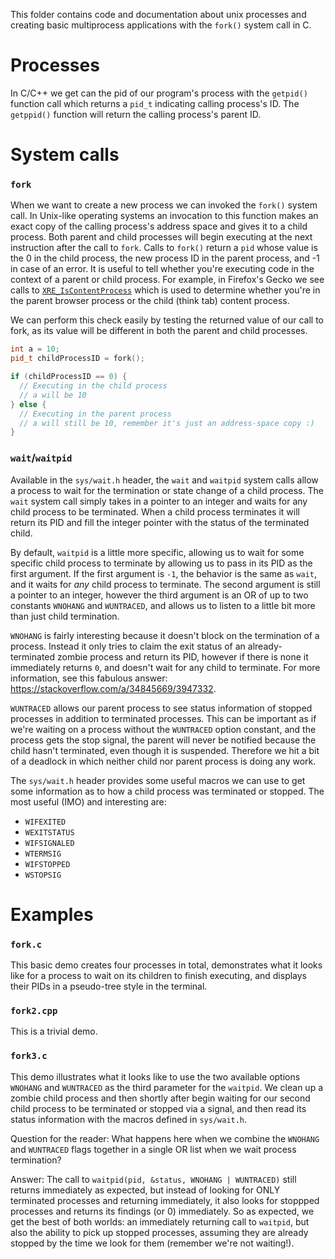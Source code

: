 This folder contains code and documentation about unix processes and creating basic multiprocess
applications with the `fork()` system call in C.

# Processes

In C/C++ we get can the pid of our program's process with the `getpid()` function call which returns
a `pid_t` indicating calling process's ID. The `getppid()` function will return the calling process's
parent ID.

# System calls

### `fork`

When we want to create a new process we can invoked the `fork()` system call. In Unix-like operating systems
an invocation to this function makes an exact copy of the calling process's address space and gives it to a
child process. Both parent and child processes will begin executing at the next instruction after the call to
`fork`. Calls to `fork()` return a `pid` whose value is the 0 in the child process, the new process ID in the
parent process, and -1 in case of an error. It is useful to tell whether you're executing code in the context
of a parent or child process. For example, in Firefox's Gecko we see calls to
[`XRE_IsContentProcess`](http://searchfox.org/mozilla-central/source/dom/base/nsDOMNavigationTiming.cpp#300)
which is used to determine whether you're in the parent browser process or the child (think tab) content
process.

We can perform this check easily by testing the returned value of our call to fork, as its value will be
different in both the parent and child processes.

```cpp
int a = 10;
pid_t childProcessID = fork();

if (childProcessID == 0) {
  // Executing in the child process
  // a will be 10
} else {
  // Executing in the parent process
  // a will still be 10, remember it's just an address-space copy :)
}
```

### `wait`/`waitpid`

Available in the `sys/wait.h` header, the `wait` and `waitpid` system calls allow a process to wait for the
termination or state change of a child process. The `wait` system call simply takes in a pointer to an integer
and waits for any child process to be terminated. When a child process terminates it will return its PID and fill
the integer pointer with the status of the terminated child.

By default, `waitpid` is a little more specific, allowing us to wait for some specific child process to terminate
by allowing us to pass in its PID as the first argument. If the first argument is `-1`, the behavior is the same
as `wait`, and it waits for *any* child process to terminate. The second argument is still a pointer to an integer,
however the third argument is an OR of up to two constants `WNOHANG` and `WUNTRACED`, and allows us to listen to a
little bit more than just child termination.

`WNOHANG` is fairly interesting because it doesn't block on the termination of a process. Instead it only tries to
claim the exit status of an already-terminated zombie process and return its PID, however if there is none it immediately
returns `0`, and doesn't wait for any child to terminate. For more information, see this fabulous answer:
https://stackoverflow.com/a/34845669/3947332.

`WUNTRACED` allows our parent process to see status information of stopped processes in addition to terminated processes.
This can be important as if we're waiting on a process without the `WUNTRACED` option constant, and the process gets the
stop signal, the parent will never be notified because the child hasn't terminated, even though it is suspended. Therefore
we hit a bit of a deadlock in which neither child nor parent process is doing any work.

The `sys/wait.h` header provides some useful macros we can use to get some information as to how a child process was
terminated or stopped. The most useful (IMO) and interesting are:

 - `WIFEXITED`
  - `WEXITSTATUS`
 - `WIFSIGNALED`
  - `WTERMSIG`
 - `WIFSTOPPED`
  - `WSTOPSIG`

# Examples

### `fork.c`

This basic demo creates four processes in total, demonstrates what it looks like for a process to wait
on its children to finish executing, and displays their PIDs in a pseudo-tree style in the terminal.

### `fork2.cpp`

This is a trivial demo.

### `fork3.c`

This demo illustrates what it looks like to use the two available options `WNOHANG` and `WUNTRACED` as
the third parameter for the `waitpid`. We clean up a zombie child process and then shortly after begin
waiting for our second child process to be terminated or stopped via a signal, and then read its status
information with the macros defined in `sys/wait.h`.

Question for the reader: What happens here when we combine the `WNOHANG` and `WUNTRACED` flags together
in a single OR list when we wait process termination?

Answer: The call to `waitpid(pid, &status, WNOHANG | WUNTRACED)` still returns immediately as expected, but
instead of looking for ONLY terminated processes and returning immediately, it also looks for stoppped
processes and returns its findings (or 0) immediately. So as expected, we get the best of both worlds: an
immediately returning call to `waitpid`, but also the ability to pick up stopped processes, assuming they are
already stopped by the time we look for them (remember we're not waiting!).
